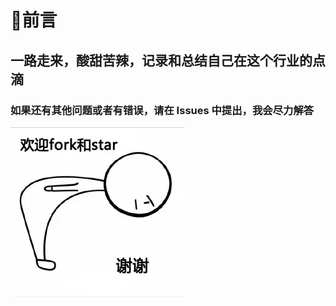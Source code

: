 # 👀前言

## 一路走来，酸甜苦辣，记录和总结自己在这个行业的点滴

### 如果还有其他问题或者有错误，请在 Issues 中提出，我会尽力解答

<img src="./screenshots/forkStar.png"/>


[1]: https://WuChenDi.github.io